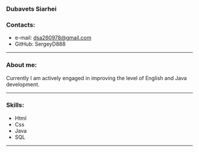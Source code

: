 ### Dubavets Siarhei

### Contacts:

* e-mail: dsa260978@gmail.com
* GitHub: SergeyD888

********************************************************************

### About me:

Currently I am actively engaged in improving the level of English 
and Java development. 

*******************************************************************

### Skills:

* Html
* Css
* Java
* SQL

********************************************************************
